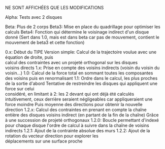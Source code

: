 NE SONT AFFICHÉES QUE LES MODIFICATIONS

Alpha:
	Tests avec 2 disques
  
Beta:
	Plus de 2 corps
	Beta3:
		Mise en place du quadrillage pour optimiser les calculs
	Beta4:
		Fonction qui détermine le voisinage indirect d'un disque donné
		(Sert dans 1.0, mais est dans beta car pas de mouvement,
		contient le mouvement de beta3 et cette fonction)
		
0.x:
	Début du TIPE
	Version simple:
		Calcul de la trajectoire voulue avec une équation de droite, puis 			
    calcul des contraintes avec un projeté orthogonal sur les disques 			
    voisins directs
1.x:
	Prise en compte des voisins indirects (voisin du voisin du voisin...)
	1.0:
		Calcul de la force total en sommant toutes les composantes des
		voisins puis en renormalisant
	1.1:
		Ordre dans le calcul, les plus proches de la sortie d'abord
		Tentative de restreindre les disques qui appliquent une force sur celui 		
    considéré, en limitant à 2: les 2 devant qui ont déjà été calculés
		intuitivement, ceux derrière seraient négligeables car appliqueraient
		une force moindre
		Puis moyenne des directions pour obtenir la nouvelle direction
	1.2.x:
		Calcul des contraintes en prenant en compte la chaîne entière des
		disques voisins indirect (en partant de la fin de la chaîne)
		Grâce à une succession de projeté orthogonaux
		1.2.0:
			Boucle permettant d'indexé pour chaque disque l'ordre de 
			calcul à suivre dans la chaîne de voisins indirects
		1.2.1:
			Ajout de la contrainte absolue des murs
		1.2.2:
			Ajout de la rotation du vecteur direction pour explorer les 				
      déplacements sur une surface proche
